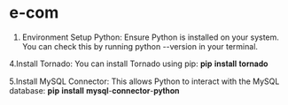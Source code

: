 # e-com
1. Environment Setup
Python: Ensure Python is installed on your system. You can check this by running python --version in your terminal.

4.Install Tornado: You can install Tornado using pip:  𝐩𝐢𝐩 𝐢𝐧𝐬𝐭𝐚𝐥𝐥 𝐭𝐨𝐫𝐧𝐚𝐝𝐨



5.Install MySQL Connector: This allows Python to interact with the MySQL database: 𝐩𝐢𝐩 𝐢𝐧𝐬𝐭𝐚𝐥𝐥 𝐦𝐲𝐬𝐪𝐥-𝐜𝐨𝐧𝐧𝐞𝐜𝐭𝐨𝐫-𝐩𝐲𝐭𝐡𝐨𝐧


